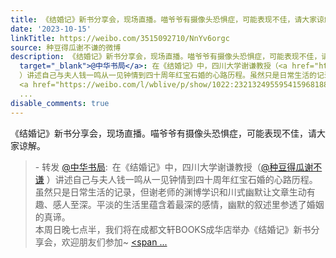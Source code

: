 ```yaml
---
title: 《结婚记》新书分享会，现场直播。喵爷爷有摄像头恐惧症，可能表现不佳，请大家谅解。 - 转发 @中华书局:&ensp;在《结婚记》中，四川大学谢谦教授（@种豆得瓜谢...
date: '2023-10-15'
linkTitle: https://weibo.com/3515092710/NnYv6orgc
source: 种豆得瓜谢不谦的微博
description: 《结婚记》新书分享会，现场直播。喵爷爷有摄像头恐惧症，可能表现不佳，请大家谅解。<br><blockquote> - 转发 <a href="https://weibo.com/1641568962"
  target="_blank">@中华书局</a>: 在《结婚记》中，四川大学谢谦教授（<a href="https://weibo.com/n/%E7%A7%8D%E8%B1%86%E5%BE%97%E7%93%9C%E8%B0%A2%E4%B8%8D%E8%B0%A6">@种豆得瓜谢不谦</a>
  ）讲述自己与夫人钱一鸣从一见钟情到四十周年红宝石婚的心路历程。虽然只是日常生活的记录，但谢老师的渊博学识和川式幽默让文章生动有趣、感人至深。平淡的生活里蕴含着最深的感情，幽默的叙述里参透了婚姻的真谛。<br>本周日晚七点半，我们将在成都文轩BOOKS成华店举办《结婚记》新书分享会，欢迎朋友们参加~
  <a href="https://weibo.com/l/wblive/p/show/1022:2321324955954159681880" data-hide=""><span
  ...
disable_comments: true
---
```

《结婚记》新书分享会，现场直播。喵爷爷有摄像头恐惧症，可能表现不佳，请大家谅解。<br><blockquote> - 转发 <a href="https://weibo.com/1641568962" target="_blank">@中华书局</a>: 在《结婚记》中，四川大学谢谦教授（<a href="https://weibo.com/n/%E7%A7%8D%E8%B1%86%E5%BE%97%E7%93%9C%E8%B0%A2%E4%B8%8D%E8%B0%A6">@种豆得瓜谢不谦</a> ）讲述自己与夫人钱一鸣从一见钟情到四十周年红宝石婚的心路历程。虽然只是日常生活的记录，但谢老师的渊博学识和川式幽默让文章生动有趣、感人至深。平淡的生活里蕴含着最深的感情，幽默的叙述里参透了婚姻的真谛。<br>本周日晚七点半，我们将在成都文轩BOOKS成华店举办《结婚记》新书分享会，欢迎朋友们参加~ <a href="https://weibo.com/l/wblive/p/show/1022:2321324955954159681880" data-hide=""><span ...